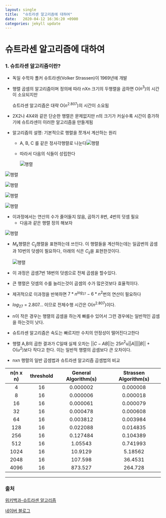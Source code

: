 ```yaml
---
layout: single
title:  "슈트라센 알고리즘에 대하여"
date:   2020-04-12 16:36:20 +0900
categories: jekyll update
---
```


# 슈트라센 알고리즘에 대하여



### 1. 슈트라센 알고리즘이란?

- 독일 수학자 폴커 슈트라센(Volker Strassen)이 1969년에 개발

- 행렬 곱셈의 알고리즘이며 정의에 따라 nXn 크기의 두행렬을 곱하면 O($n^3$)의 시간이 소요되지만 

  슈트라센 알고리즘은 대략 O($n^{2.807}$)의 시간이 소요됨

- 2X2나 4X4와 같은 단순한 행렬은 문제없지만 n의 크기가 커실수록 시간이 증가하기에 슈트라센이 이러한 알고리즘을 만들게됨

- 알고리즘의 설명: 기본적으로 행렬을 쪼개서 계산하는 원리

  - A, B, C 를 같은 정사각행렬로 나눈다![행렬](https://wikimedia.org/api/rest_v1/media/math/render/svg/41c6337190684aff7b69f124226d6e62d79ebca5)

  - 따라서 다음의 식들이 성립한다 

    ![행렬](https://wikimedia.org/api/rest_v1/media/math/render/svg/e2948b2c6caf12770b217310b956b23abdc80380)

![행렬](https://wikimedia.org/api/rest_v1/media/math/render/svg/8d91fa79d27697a5c6551698c1a83a3d5837c57b)

![행렬](https://wikimedia.org/api/rest_v1/media/math/render/svg/a08bea24eec9422cda82e6e04af1d96fc6822038)

![행렬](https://wikimedia.org/api/rest_v1/media/math/render/svg/7adffe97db091ce8ba231352b3721bbe261985ca)

![행렬](https://wikimedia.org/api/rest_v1/media/math/render/svg/8b40ed74cf54465d8e54d09b8492e50689928313)

* 이과정에서는 연산의 수가 줄어들지 않음, 곱하기 8번, 4번의 덧셈 필요
  * 다음과 같은 행렬 정의 해보자

![행렬](C:\Users\JEON\Desktop\전공\수식1.png)

- $M_k$행렬은 $C_{ij}$행렬을 표현하는데 쓰인다. 이 행렬들을 계산하는데는 일곱번의 곱셈과 10번의 덧셈이 필요하다, 아래의 식은 $C_{ij}$을 표현한것이다.

  ![행렬](C:\Users\JEON\Desktop\전공\수식2.png)

* 이 과정은 곱셈7번 18번의 덧셈으로 전체 곱셈을 할수있다.

  

* 큰 행렬은 덧셈의 수를 늘리는것이 곱셈의 수가 많은것보다 효율적이다.

  

* 제귀적으로 이과정을 반복하면 $7*n^{log_27}-6*n^2$번의 연산이 필요하다

  

* $log_27$ = 2.807... 이므로 전체수행 시간은 O($n^2.807$)이다. 

  

* n이 작은 경우는 행렬의 곱셈을 하는게 빠를수 있어서 그런 경우에는 일반적인 곱셈을 하는것이 낫다.

  

* 슈트라센 알고리즘은 속도는 빠르지만 수치의 안정성이 떨어진다고한다

  

* 행렬 A,B의 곱한 결과가 C일때 실제 오차는 $||C-AB||$는 25$n^2$u$||A||$$||B||$ + O($u^2$)보다 작다고 한다. 이는 일반적 행렬의 곱셈보다 큰 오차이다.

  

* nxn 행렬의 일반 곱셈법과 슈트라센 알고리즘 곱셈법의 비교

| n(n x n) | threshold | General Algorithm(s) | Strassen Algorithm(s) |
| :------: | :-------: | :------------------: | :-------------------: |
|    4     |    16     |       0.000002       |       0.000008        |
|    8     |    16     |       0.000006       |       0.000018        |
|    16    |    16     |       0.000061       |       0.000079        |
|    32    |    16     |       0.000478       |       0.000608        |
|    64    |    16     |       0.003812       |       0.003984        |
|   128    |    16     |       0.022088       |       0.014835        |
|   256    |    16     |       0.127484       |       0.104389        |
|   512    |    16     |       1.05543        |       0.741993        |
|   1024   |    16     |       10.9129        |        5.18562        |
|   2048   |    16     |       107.598        |        36.4531        |
|   4096   |    16     |       873.527        |        264.728        |





---

### 출처

[위키백과-슈트라센 알고리즘]([https://ko.wikipedia.org/wiki/%EC%8A%88%ED%8A%B8%EB%9D%BC%EC%84%BC_%EC%95%8C%EA%B3%A0%EB%A6%AC%EC%A6%98](https://ko.wikipedia.org/wiki/슈트라센_알고리즘))

[네이버 블로그](https://blog.naver.com/forever1363/220309907963)



